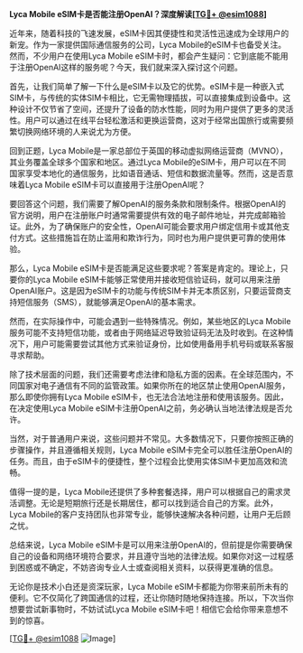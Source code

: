 **Lyca Mobile eSIM卡是否能注册OpenAI？深度解读[[TG💪+ @esim1088](https://t.me/s/esim1088)]**

近年来，随着科技的飞速发展，eSIM卡因其便捷性和灵活性迅速成为全球用户的新宠。作为一家提供国际通信服务的公司，Lyca Mobile的eSIM卡也备受关注。然而，不少用户在使用Lyca Mobile eSIM卡时，都会产生疑问：它到底能不能用于注册OpenAI这样的服务呢？今天，我们就来深入探讨这个问题。

首先，让我们简单了解一下什么是eSIM卡以及它的优势。eSIM卡是一种嵌入式SIM卡，与传统的实体SIM卡相比，它无需物理插拔，可以直接集成到设备中。这种设计不仅节省了空间，还提升了设备的防水性能，同时为用户提供了更多的灵活性。用户可以通过在线平台轻松激活和更换运营商，这对于经常出国旅行或需要频繁切换网络环境的人来说尤为方便。

回到正题，Lyca Mobile是一家总部位于英国的移动虚拟网络运营商（MVNO），其业务覆盖全球多个国家和地区。通过Lyca Mobile的eSIM卡，用户可以在不同国家享受本地化的通信服务，比如语音通话、短信和数据流量等。然而，这是否意味着Lyca Mobile eSIM卡可以直接用于注册OpenAI呢？

要回答这个问题，我们需要了解OpenAI的服务条款和限制条件。根据OpenAI的官方说明，用户在注册账户时通常需要提供有效的电子邮件地址，并完成邮箱验证。此外，为了确保账户的安全性，OpenAI可能会要求用户绑定信用卡或其他支付方式。这些措施旨在防止滥用和欺诈行为，同时也为用户提供更可靠的使用体验。

那么，Lyca Mobile eSIM卡是否能满足这些要求呢？答案是肯定的。理论上，只要你的Lyca Mobile eSIM卡能够正常使用并接收短信验证码，就可以用来注册OpenAI账户。这是因为eSIM卡的功能与传统SIM卡并无本质区别，只要运营商支持短信服务（SMS），就能够满足OpenAI的基本需求。

然而，在实际操作中，可能会遇到一些特殊情况。例如，某些地区的Lyca Mobile服务可能不支持短信功能，或者由于网络延迟导致验证码无法及时收到。在这种情况下，用户可能需要尝试其他方式来验证身份，比如使用备用手机号码或联系客服寻求帮助。

除了技术层面的问题，我们还需要考虑法律和隐私方面的因素。在全球范围内，不同国家对电子通信有不同的监管政策。如果你所在的地区禁止使用OpenAI服务，那么即使你拥有Lyca Mobile eSIM卡，也无法合法地注册和使用该服务。因此，在决定使用Lyca Mobile eSIM卡注册OpenAI之前，务必确认当地法律法规是否允许。

当然，对于普通用户来说，这些问题并不常见。大多数情况下，只要你按照正确的步骤操作，并且遵循相关规则，Lyca Mobile eSIM卡完全可以胜任注册OpenAI的任务。而且，由于eSIM卡的便捷性，整个过程会比使用实体SIM卡更加高效和流畅。

值得一提的是，Lyca Mobile还提供了多种套餐选择，用户可以根据自己的需求灵活调整。无论是短期旅行还是长期居住，都可以找到适合自己的方案。此外，Lyca Mobile的客户支持团队也非常专业，能够快速解决各种问题，让用户无后顾之忧。

总结来说，Lyca Mobile eSIM卡是可以用来注册OpenAI的，但前提是你需要确保自己的设备和网络环境符合要求，并且遵守当地的法律法规。如果你对这一过程感到困惑或不确定，不妨咨询专业人士或查阅相关资料，以获得更准确的信息。

无论你是技术小白还是资深玩家，Lyca Mobile eSIM卡都能为你带来前所未有的便利。它不仅简化了跨国通信的过程，还让你随时随地保持连接。所以，下次当你想要尝试新事物时，不妨试试Lyca Mobile eSIM卡吧！相信它会给你带来意想不到的惊喜。

[[TG💪+ @esim1088](https://t.me/s/esim1088) ![Image](https://i.postimg.cc/4NQfJmqS/Snipaste-2025-05-13-00-14-12.png)]